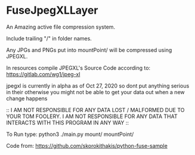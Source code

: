 # FuseJpegXLLayer

An Amazing active file compression system.

Include trailing "/" in folder names.

Any JPGs and PNGs put into mountPoint/ will be compressed  using JPEGXL.

In resources compile JPEGXL's Source Code according to: https://gitlab.com/wg1/jpeg-xl

jpegxl is currently in alpha as of Oct 27, 2020 so dont put anything serious in their otherwise you might not be able to get your data out when a new change happens

:: I AM NOT RESPONSIBLE FOR ANY DATA LOST / MALFORMED DUE TO YOUR TOM FOOLERY. I AM NOT RESPONSIBLE FOR ANY DATA THAT INTERACTS WITH THIS PROGRAM IN ANY WAY ::

To Run type: python3 ./main.py mount/ mountPoint/

Code from: https://github.com/skorokithakis/python-fuse-sample
